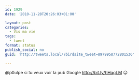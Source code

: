 ```yaml
---
id: 1929
date: '2010-11-28T20:26:03+01:00'

layout: post
categories:
  - Vis ma vie
tags:
  - tweet
format: status
publish_social: no
guid: 'http://tweets.local/?birdsite_tweet=8979958772801536'

---
```


@p0ulpe si tu veux voir la pub Google http://bit.ly/hHqqLM 😉